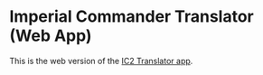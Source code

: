 # Imperial Commander Translator (Web App)

This is the web version of the [IC2 Translator app](https://github.com/GlowPuff/SagaTranslatorModern).
